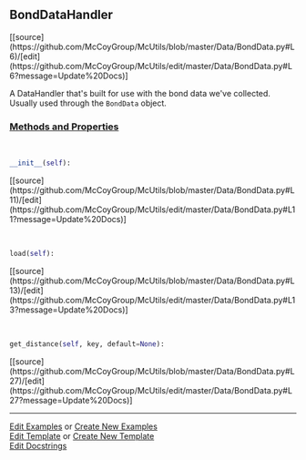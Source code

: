 ## <a id="McUtils.Data.BondData.BondDataHandler">BondDataHandler</a> 
<div class="docs-source-link" markdown="1">
[[source](https://github.com/McCoyGroup/McUtils/blob/master/Data/BondData.py#L6)/[edit](https://github.com/McCoyGroup/McUtils/edit/master/Data/BondData.py#L6?message=Update%20Docs)]
</div>

A DataHandler that's built for use with the bond data we've collected.
Usually used through the `BondData` object.

<div class="collapsible-section">
 <div class="collapsible-section collapsible-section-header" markdown="1">
 
### <a class="collapse-link" data-toggle="collapse" href="#methods">Methods and Properties</a> <a class="float-right" data-toggle="collapse" href="#methods"><i class="fa fa-chevron-down"></i></a>

 </div>
 <div class="collapsible-section collapsible-section-body collapse" id="methods" markdown="1">

<a id="McUtils.Data.BondData.BondDataHandler.__init__" class="docs-object-method">&nbsp;</a> 
```python
__init__(self): 
```
<div class="docs-source-link" markdown="1">
[[source](https://github.com/McCoyGroup/McUtils/blob/master/Data/BondData.py#L11)/[edit](https://github.com/McCoyGroup/McUtils/edit/master/Data/BondData.py#L11?message=Update%20Docs)]
</div>

<a id="McUtils.Data.BondData.BondDataHandler.load" class="docs-object-method">&nbsp;</a> 
```python
load(self): 
```
<div class="docs-source-link" markdown="1">
[[source](https://github.com/McCoyGroup/McUtils/blob/master/Data/BondData.py#L13)/[edit](https://github.com/McCoyGroup/McUtils/edit/master/Data/BondData.py#L13?message=Update%20Docs)]
</div>

<a id="McUtils.Data.BondData.BondDataHandler.get_distance" class="docs-object-method">&nbsp;</a> 
```python
get_distance(self, key, default=None): 
```
<div class="docs-source-link" markdown="1">
[[source](https://github.com/McCoyGroup/McUtils/blob/master/Data/BondData.py#L27)/[edit](https://github.com/McCoyGroup/McUtils/edit/master/Data/BondData.py#L27?message=Update%20Docs)]
</div>

 </div>
</div>




___

[Edit Examples](https://github.com/McCoyGroup/McUtils/edit/gh-pages/ci/examples/McUtils/Data/BondData/BondDataHandler.md) or 
[Create New Examples](https://github.com/McCoyGroup/McUtils/new/gh-pages/?filename=ci/examples/McUtils/Data/BondData/BondDataHandler.md) <br/>
[Edit Template](https://github.com/McCoyGroup/McUtils/edit/gh-pages/ci/docs/McUtils/Data/BondData/BondDataHandler.md) or 
[Create New Template](https://github.com/McCoyGroup/McUtils/new/gh-pages/?filename=ci/docs/templates/McUtils/Data/BondData/BondDataHandler.md) <br/>
[Edit Docstrings](https://github.com/McCoyGroup/McUtils/edit/master/Data/BondData.py#L6?message=Update%20Docs)